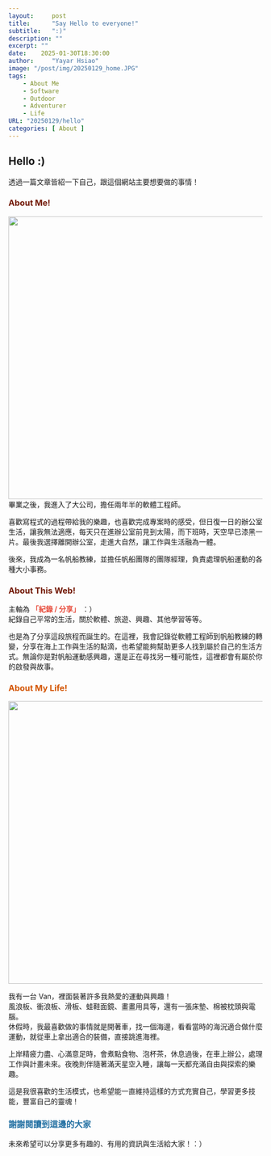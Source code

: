 ```yaml
---
layout:     post
title:      "Say Hello to everyone!"
subtitle:   ":)"
description: ""
excerpt: ""
date:    2025-01-30T18:30:00
author:     "Yayar Hsiao"
image: "/post/img/20250129_home.JPG"
tags:
    - About Me
    - Software
    - Outdoor
    - Adventurer
    - Life
URL: "20250129/hello"
categories: [ About ]
---
```


## Hello :)
透過一篇文章皆紹一下自己，跟這個網站主要想要做的事情！

### <font color="#721906">About Me!</font>
<img src="/post/img/me.JPG" width = "560" height = "" alt="" align=center/>   
畢業之後，我進入了大公司，擔任兩年半的軟體工程師。  

喜歡寫程式的過程帶給我的樂趣，也喜歡完成專案時的感受，但日復一日的辦公室生活，讓我無法適應，每天只在進辦公室前見到太陽，而下班時，天空早已漆黑一片。最後我選擇離開辦公室，走進大自然，讓工作與生活融為一體。

後來，我成為一名帆船教練，並擔任帆船團隊的團隊經理，負責處理帆船運動的各種大小事務。

### <font color="#721906">About This Web!</font>
主軸為 <font color="#e74c3c">**「紀錄 / 分享」** </font>：）  
紀錄自己平常的生活，關於軟體、旅遊、興趣、其他學習等等。 

也是為了分享這段旅程而誕生的。在這裡，我會記錄從軟體工程師到帆船教練的轉變，分享在海上工作與生活的點滴，也希望能夠幫助更多人找到屬於自己的生活方式。無論你是對帆船運動感興趣，還是正在尋找另一種可能性，這裡都會有屬於你的啟發與故事。

### <font color="#d35400 ">About My Life!</font>
 <img src="/post/img/20250129.JPG" width = "560" height = "" alt="" align=center />  


我有一台 Van，裡面裝著許多我熱愛的運動與興趣！  
風浪板、衝浪板、滑板、蛙鞋面鏡、畫畫用具等，還有一張床墊、棉被枕頭與電腦。  
休假時，我最喜歡做的事情就是開著車，找一個海邊，看看當時的海況適合做什麼運動，就從車上拿出適合的裝備，直接跳進海裡。

上岸精疲力盡、心滿意足時，會煮點食物、泡杯茶，休息過後，在車上辦公，處理工作與計畫未來。夜晚則伴隨著滿天星空入睡，讓每一天都充滿自由與探索的樂趣。

這是我很喜歡的生活模式，也希望能一直維持這樣的方式充實自己，學習更多技能，豐富自己的靈魂！


### <font color="#2471a3 ">謝謝閱讀到這邊的大家</font> 
未來希望可以分享更多有趣的、有用的資訊與生活給大家！：）

